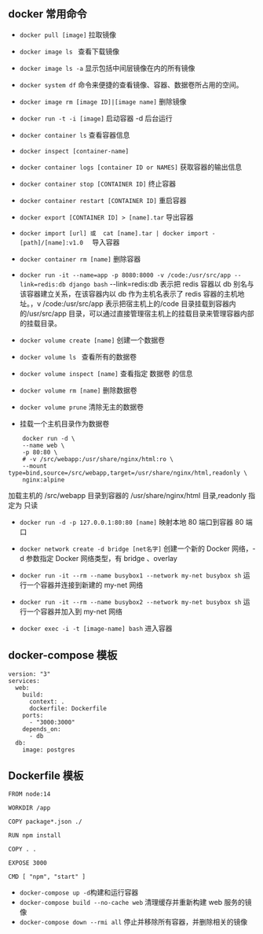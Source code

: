 ## docker 常用命令

- `docker pull [image]` 拉取镜像
- `docker image ls ` 查看下载镜像
- `docker image ls -a` 显示包括中间层镜像在内的所有镜像
- `docker system df` 命令来便捷的查看镜像、容器、数据卷所占用的空间。
- `docker image rm [image ID]|[image name]` 删除镜像

- `docker run -t -i [image]` 启动容器 -d 后台运行
- `docker container ls` 查看容器信息
- `docker inspect [container-name]`
- `docker container logs [container ID or NAMES]` 获取容器的输出信息
- `docker container stop [CONTAINER ID]` 终止容器
- `docker container restart [CONTAINER ID]` 重启容器
- `docker export [CONTAINER ID] > [name].tar` 导出容器
- `docker import [url] 或  cat [name].tar | docker import - [path]/[name]:v1.0  ` 导入容器
- `docker container rm [name]` 删除容器
- `docker run -it --name=app -p 8080:8000 -v /code:/usr/src/app --link=redis:db django bash` --link=redis:db 表示把 redis 容器以 db 别名与该容器建立关系，在该容器内以 db 作为主机名表示了 redis 容器的主机地址。，v /code:/usr/src/app 表示把宿主机上的/code 目录挂载到容器内的/usr/src/app 目录，可以通过直接管理宿主机上的挂载目录来管理容器内部的挂载目录。

- `docker volume create [name]` 创建一个数据卷
- `docker volume ls ` 查看所有的数据卷
- `docker volume inspect [name]` 查看指定 数据卷 的信息
- `docker volume rm [name]` 删除数据卷
- `docker volume prune` 清除无主的数据卷

- 挂载一个主机目录作为数据卷

```
    docker run -d \
    --name web \
    -p 80:80 \
    # -v /src/webapp:/usr/share/nginx/html:ro \
    --mount type=bind,source=/src/webapp,target=/usr/share/nginx/html,readonly \
    nginx:alpine
```

加载主机的 /src/webapp 目录到容器的 /usr/share/nginx/html 目录,readonly 指定为 只读

- `docker run -d -p 127.0.0.1:80:80 [name]` 映射本地 80 端口到容器 80 端口

- `docker network create -d bridge [net名字]` 创建一个新的 Docker 网络，-d 参数指定 Docker 网络类型，有 bridge 、overlay

- `docker run -it --rm --name busybox1 --network my-net busybox sh` 运行一个容器并连接到新建的 my-net 网络

- `docker run -it --rm --name busybox2 --network my-net busybox sh` 运行一个容器并加入到 my-net 网络

- `docker exec -i -t [image-name] bash` 进入容器

## docker-compose 模板

```shell
version: "3"
services:
  web:
    build:
      context: .
      dockerfile: Dockerfile
    ports:
      - "3000:3000"
    depends_on:
      - db
  db:
    image: postgres

```

## Dockerfile 模板

```shell
FROM node:14

WORKDIR /app

COPY package*.json ./

RUN npm install

COPY . .

EXPOSE 3000

CMD [ "npm", "start" ]
```

- `docker-compose up -d`构建和运行容器
- `docker-compose build --no-cache web` 清理缓存并重新构建 web 服务的镜像
- `docker-compose down --rmi all` 停止并移除所有容器，并删除相关的镜像
